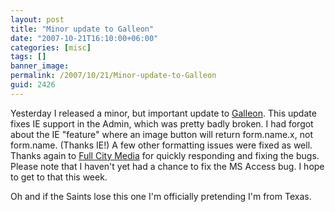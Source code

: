 ```yaml
---
layout: post
title: "Minor update to Galleon"
date: "2007-10-21T16:10:00+06:00"
categories: [misc]
tags: []
banner_image: 
permalink: /2007/10/21/Minor-update-to-Galleon
guid: 2426
---
```


Yesterday I released a minor, but important update to <a href="http://galleon.riaforge.org">Galleon</a>. This update fixes IE support in the Admin, which was pretty badly broken. I had forgot about the IE "feature" where an image button will return form.name.x, not form.name. (Thanks IE!) A few other formatting issues were fixed as well. Thanks again to <a href="http://www.fullcitymedia.com/">Full City Media</a> for quickly responding and fixing the bugs. Please note that I haven't yet had a chance to fix the MS Access bug. I hope to get to that this week.

Oh and if the Saints lose this one I'm officially pretending I'm from Texas.